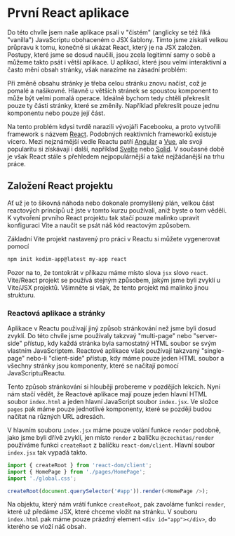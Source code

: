 # První React aplikace

Do této chvíle jsem naše aplikace psali v "čistém" (anglicky se též říká "vanilla") JavaScriptu obohaceném o JSX šablony. Tímto jsme získali velkou průpravu k tomu, konečně si ukázat React, který je na JSX založen. Postupy, které jsme se dosud naučili, jsou zcela legitimní samy o sobě a můžeme takto psát i větší aplikace. U aplikací, které jsou velmi interaktivní a často mění obsah stránky, však narazíme na zásadní problém:

Při změně obsahu stránky je třeba celou stránku znovu načíst, což je pomalé a našikovné. Hlavně u větších stránek se spoustou komponent to může být velmi pomalá operace. Ideálně bychom tedy chtěli překreslit pouze ty části stránky, které se změnily. Například překreslit pouze jednu komponentu nebo pouze její část.

Na tento problém kdysi tvrdě narazili vývojáři Facebooku, a proto vytvořili framework s názvem [React](https://reactjs.org/). Podobných reaktivních frameworků existuje vícero. Mezi nejznámější vedle Reactu patří [Angular](https://angular.io/) a [Vue](https://vuejs.org/), ale svoji popularitu si získávají i další, například [Svelte](https://svelte.dev/) nebo [Solid](https://www.solidjs.com/). V současné době je však React stále s přehledem nejpopulárnější a také nejžádanější na trhu práce.

## Založení React projektu

Ať už je to šikovná náhoda nebo dokonale promyšlený plán, velkou část reactových principů už jste v tomto kurzu používali, aniž byste o tom věděli. K vytvoření prvního React projektu tak stačí pouze malinko upravit konfiguraci Vite a naučit se psát náš kód reactovým způsobem.

Základní Vite projekt nastavený pro práci v Reactu si můžete vygenerovat pomocí

```bash
npm init kodim-app@latest my-app react
```

Pozor na to, že tontokrát v příkazu máme místo slova `jsx` slovo `react`. Vite/React projekt se používá stejným způsobem, jakým jsme byli zvyklí u Vite/JSX projektů. Všimněte si však, že tento projekt má malinko jinou strukturu.

### Reactová aplikace a stránky

Aplikace v Reactu použivají jiný způsob stránkování než jsme byli dosud zvyklí. Do této chvíle jsme používaly takzvaý "multi-page" nebo "server-side" přístup, kdy každá stránka byla samostatný HTML soubor se svým vlastním JavaScriptem. Reactové aplikace však používají takzvaný "single-page" nebo-li "client-side" přístup, kdy máme pouze jeden HTML soubor a všechny stránky jsou komponenty, které se načítají pomocí JavaScriptu/Reactu.

Tento způsob stránkování si hlouběji probereme v pozdějích lekcích. Nyní nám stačí vědět, že Reactové aplikace mají pouze jeden hlavní HTML soubor `index.html` a jeden hlavní JavaScript soubor `index.jsx`. Ve složce `pages` pak máme pouze jednotlivé komponenty, které se později budou načítat na různých URL adresách.

V hlavním souboru `index.jsx` máme pouze volání funkce `render` podobně, jako jsme byli dřívě zvyklí, jen místo `render` z balíčku `@czechitas/render` používáme funkci `createRoot` z balíčku `react-dom/client`. Hlavní soubor `index.jsx` tak vypadá takto.

```js
import { createRoot } from 'react-dom/client';
import { HomePage } from './pages/HomePage';
import './global.css';

createRoot(document.querySelector('#app')).render(<HomePage />);
```

Na objektu, který nám vrátí funkce `createRoot`, pak zavoláme funkci `render`, které už předáme JSX, které chceme vložit na stránku. V souboru `index.html` pak máme pouze prázdný element `<div id="app"></div>`, do kterého se vloží náš obsah.
